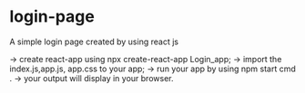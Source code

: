 # login-page
A simple login page created by using react js

→ create react-app using npx create-react-app Login_app; 
→ import the index.js,app.js, app.css to your app;
→ run your app by using npm start cmd .
→ your output will display in your browser.
